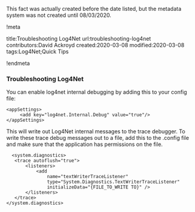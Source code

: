 This fact was actually created before the date listed, but the metadata system was not created until 08/03/2020.

!meta

title:Troubleshooting Log4Net
url:troubleshooting-log4net
contributors:David Ackroyd
created:2020-03-08
modified:2020-03-08
tags:Log4Net;Quick Tips

!endmeta


### Troubleshooting Log4Net

You can enable log4net internal debugging by adding this to your config file:

	<appSettings>
		 <add key="log4net.Internal.Debug" value="true"/>
  	</appSettings>


This will write out Log4Net internal messages to the trace debugger. To write these trace debug messages out to a file, add this to the .config file and make sure that the application has permissions on the file.


	  <system.diagnostics>
	   <trace autoflush="true">
		   <listeners>
		       <add
		           name="textWriterTraceListener"
		           type="System.Diagnostics.TextWriterTraceListener"
		           initializeData="{FILE_TO_WRITE TO}" />
		   </listeners>
	   </trace>
	</system.diagnostics>
